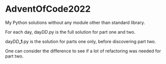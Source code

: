 # AdventOfCode2022

My Python solutions without any module other than standard library.

For each day, day*DD*.py is the full solution for part one and two.

day*DD*<b>_1</b>.py is the solution for parts one only, before discovering part two. 

One can consider the difference to see if a lot of refactoring was needed for part two.
